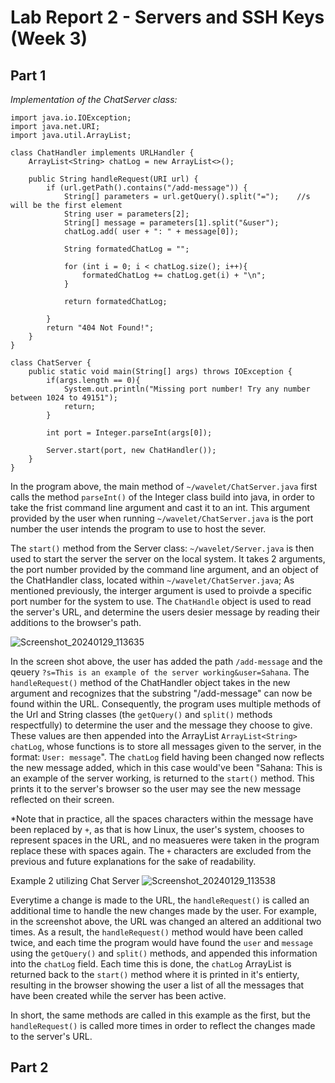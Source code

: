 # Lab Report 2 - Servers and SSH Keys (Week 3)

## Part 1

*Implementation of the ChatServer class:*
```
import java.io.IOException;
import java.net.URI;
import java.util.ArrayList;

class ChatHandler implements URLHandler {
    ArrayList<String> chatLog = new ArrayList<>();

    public String handleRequest(URI url) {
        if (url.getPath().contains("/add-message")) {
            String[] parameters = url.getQuery().split("=");    //s will be the first element 
            String user = parameters[2];
            String[] message = parameters[1].split("&user");
            chatLog.add( user + ": " + message[0]);

            String formatedChatLog = "";

            for (int i = 0; i < chatLog.size(); i++){
                formatedChatLog += chatLog.get(i) + "\n";
            }

            return formatedChatLog;

        }
        return "404 Not Found!";
    }
}

class ChatServer {
    public static void main(String[] args) throws IOException {
        if(args.length == 0){
            System.out.println("Missing port number! Try any number between 1024 to 49151");
            return;
        }

        int port = Integer.parseInt(args[0]);

        Server.start(port, new ChatHandler());
    }
}
```

In the program above, the main method of `~/wavelet/ChatServer.java` first calls the method `parseInt()` of the Integer class build into java, in order to take the frist command line argument and cast it to an int. This argument provided by the user when running `~/wavelet/ChatServer.java` is the port number the user intends the program to use to host the sever. 

The `start()` method from the Server class: `~/wavelet/Server.java` is then used to start the server the server on the local system. It takes 2 arguments, the port number provided by the command line argument, and an object of the ChatHandler class, located within `~/wavelet/ChatServer.java`; As mentioned previously, the interger argument is used to proivde a specific port number for the system to use. The `ChatHandle` object is used to read the server's URL, and determine the users desier message by reading their additions to the browser's path.


![Screenshot_20240129_113635](https://github.com/Sa-Rangaraj/cse15l-lab-reports/assets/158000497/6cd7ae68-8b8a-41ee-9a88-de66911c0101)

In the screen shot above, the user has added the path `/add-message` and the qeuery `?s=This is an example of the server working&user=Sahana`. The `handleRequest()` method of the ChatHandler object takes in the new argument and recognizes that the substring "/add-message" can now be found within the URL. Consequently, the program uses multiple methods of the Url and String classes (the `getQuery()` and `split()` methods respectfully) to determine the user and the message they choose to give. These values are then appended into the ArrayList `ArrayList<String> chatLog`, whose functions is to store all messages given to the server, in the format: `User: message`". The `chatLog` field  having been changed now reflects the new message added, which in this case would've been "Sahana: This is an example of the server working, is returned to the `start()` method. This prints it to the server's browser so the user may see the new message reflected on their screen. 

*Note that in practice, all the spaces characters within the message have been replaced by `+`, as that is how Linux, the user's system, chooses to represent spaces in the URL, and no measueres were taken in the program replace these with spaces again. The `+` characters are excluded from the previous and future explanations for the sake of readability.


Example 2 utilizing Chat Server
![Screenshot_20240129_113538](https://github.com/Sa-Rangaraj/cse15l-lab-reports/assets/158000497/7c1888a8-ba5c-4546-ac0c-76bbaa749ed6)

Everytime a change is made to the URL, the `handleRequest()` is called an additional time to handle the new changes made by the user. For example, in the screenshot above, the URL was changed an altered an additional two times. As a result, the `handleRequest()` method would have been called twice, and each time the program would have found the `user` and `message` using the `getQuery()` and `split()` methods, and appended this information into the `chatLog` field. Each time this is done, the `chatLog` ArrayList is returned back to the `start()` method where it is printed in it's entierty, resulting in the browser showing the user a list of all the messages that have been created while the server has been active. 

In short, the same methods are called in this example as the first, but the `handleRequest()` is called more times in order to reflect the changes made to the server's URL. 

## Part 2

